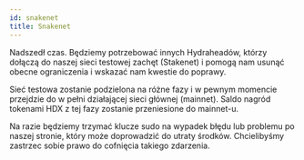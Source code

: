 ```yaml
---
id: snakenet
title: Snakenet
---
```


Nadszedł czas. Będziemy potrzebować innych Hydraheadów, którzy dołączą do naszej sieci testowej zachęt (Stakenet) i pomogą nam usunąć obecne ograniczenia i wskazać nam kwestie do poprawy.

Sieć testowa zostanie podzielona na różne fazy i w pewnym momencie przejdzie do w pełni działającej sieci głównej (mainnet). Saldo nagród tokenami HDX z tej fazy zostanie przeniesione do mainnet-u.

Na razie będziemy trzymać klucze sudo na wypadek błędu lub problemu po naszej stronie, który może doprowadzić do utraty środków. Chcielibyśmy zastrzec sobie prawo do cofnięcia takiego zdarzenia.
